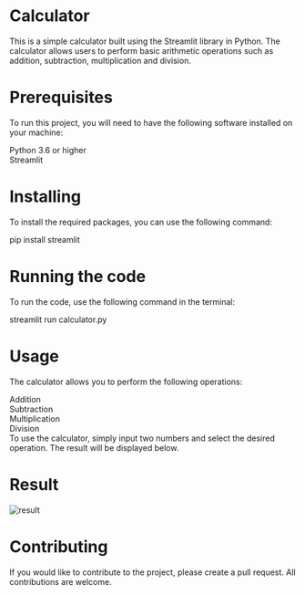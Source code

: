 # Calculator
This is a simple calculator built using the Streamlit library in Python. The calculator allows users to perform basic arithmetic operations such as addition, subtraction, multiplication and division.

 # Prerequisites
To run this project, you will need to have the following software installed on your machine:

Python 3.6 or higher <br>
Streamlit


 # Installing
To install the required packages, you can use the following command:

pip install streamlit

# Running the code
To run the code, use the following command in the terminal:


streamlit run calculator.py

# Usage
The calculator allows you to perform the following operations:

Addition<br>
Subtraction<br>
Multiplication<br>
Division<br>
To use the calculator, simply input two numbers and select the desired operation. The result will be displayed below.

# Result
![result](https://github.com/Sanketarali/Streamlit-Calculator/blob/main/calculator/Screenshot%20(2343).png)

# Contributing
If you would like to contribute to the project, please create a pull request. All contributions are welcome.




